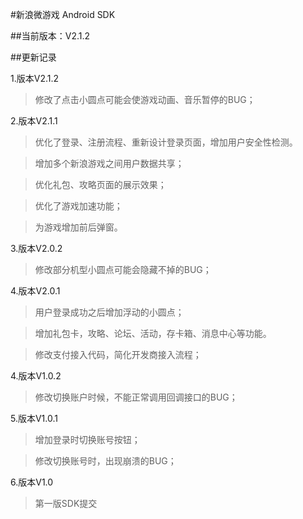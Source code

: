 #新浪微游戏 Android SDK

##当前版本：V2.1.2

##更新记录

1.版本V2.1.2
>修改了点击小圆点可能会使游戏动画、音乐暂停的BUG；

2.版本V2.1.1
>优化了登录、注册流程、重新设计登录页面，增加用户安全性检测。

>增加多个新浪游戏之间用户数据共享；

>优化礼包、攻略页面的展示效果；

>优化了游戏加速功能；

>为游戏增加前后弹窗。


3.版本V2.0.2
>修改部分机型小圆点可能会隐藏不掉的BUG；

4.版本V2.0.1
>用户登录成功之后增加浮动的小圆点；

>增加礼包卡，攻略、论坛、活动，存卡箱、消息中心等功能。

>修改支付接入代码，简化开发商接入流程；

4.版本V1.0.2
>修改切换账户时候，不能正常调用回调接口的BUG；

5.版本V1.0.1
>增加登录时切换账号按钮；

>修改切换账号时，出现崩溃的BUG；

6.版本V1.0
>第一版SDK提交
